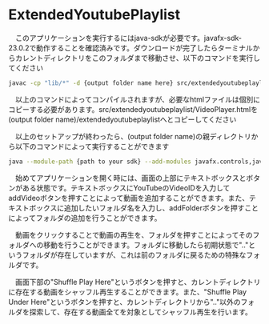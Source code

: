 # ExtendedYoutubePlaylist

　このアプリケーションを実行するにはjava-sdkが必要です。javafx-sdk-23.0.2で動作することを確認済みです。ダウンロードが完了したらターミナルからカレントディレクトリをこのフォルダまで移動させ、以下のコマンドを実行してください

```bash
javac -cp "lib/*" -d {output folder name here} src/extendedyoutubeplaylist/*.java --module-path {path to your sdk} --add-modules javafx.controls,javafx.fxml,javafx.graphics,javafx.web
```

　以上のコマンドによってコンパイルされますが、必要なhtmlファイルは個別にコピーする必要があります。src/extendedyoutubeplaylist/VideoPlayer.htmlを(output folder name)/extendedyoutubeplaylistへとコピーしてください

　以上のセットアップが終わったら、(output folder name)の親ディレクトリから以下のコマンドによって実行することができます
```bash
java --module-path {path to your sdk} --add-modules javafx.controls,javafx.fxml,javafx.graphics,javafx.web --add-opens javafx.graphics/com.sun.javafx.sg.prism=ALL-UNNAMED --add-opens javafx.web/com.sun.javafx.webkit=ALL-UNNAMED -cp "lib/*:out" extendedyoutubeplaylist.Main
```

　始めてアプリケーションを開く時には、画面の上部にテキストボックスとボタンがある状態です。テキストボックスにYouTubeのVideoIDを入力してaddVideoボタンを押すことによって動画を追加することができます。また、テキストボックスに追加したいフォルダ名を入力し、addFolderボタンを押すことによってフォルダの追加を行うことができます。
 
　動画をクリックすることで動画の再生を、フォルダを押すことによってそのフォルダへの移動を行うことができます。フォルダに移動したら初期状態で".."というフォルダが存在していますが、これは前のフォルダに戻るための特殊なフォルダです。
 
　画面下部の"Shuffle Play Here"というボタンを押すと、カレントディレクトリに存在する動画をシャッフル再生することができます。また、"Shuffle Play Under Here"というボタンを押すと、カレントディレクトリから".."以外のフォルダを探索して、存在する動画全てを対象としてシャッフル再生を行います。
